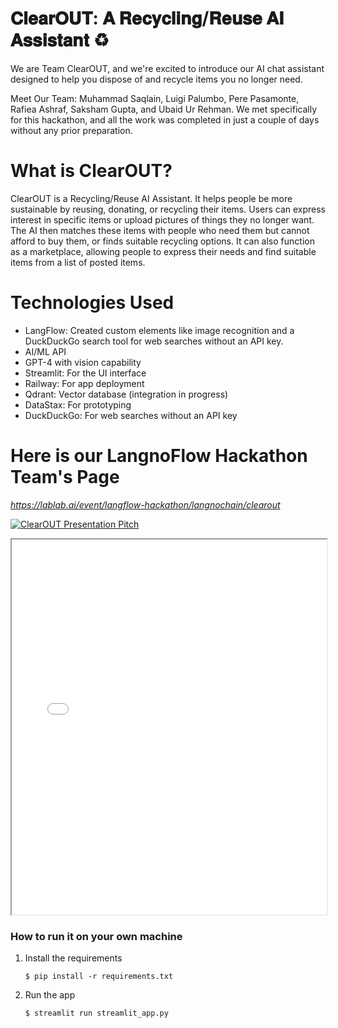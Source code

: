 # 𝐂𝐥𝐞𝐚𝐫𝐎𝐔𝐓: 𝐀 𝐑𝐞𝐜𝐲𝐜𝐥𝐢𝐧𝐠/𝐑𝐞𝐮𝐬𝐞 𝐀𝐈 𝐀𝐬𝐬𝐢𝐬𝐭𝐚𝐧𝐭 ♻️

We are Team ClearOUT, and we're excited to introduce our AI chat assistant designed to help you dispose of and recycle items you no longer need.

Meet Our Team: Muhammad Saqlain, Luigi Palumbo, Pere Pasamonte, Rafiea Ashraf, Saksham Gupta, and Ubaid Ur Rehman. We met specifically for this hackathon, and all the work was completed in just a couple of days without any prior preparation.

# What is ClearOUT?
ClearOUT is a Recycling/Reuse AI Assistant. It helps people be more sustainable by reusing, donating, or recycling their items. Users can express interest in specific items or upload pictures of things they no longer want. The AI then matches these items with people who need them but cannot afford to buy them, or finds suitable recycling options. It can also function as a marketplace, allowing people to express their needs and find suitable items from a list of posted items.

# Technologies Used
- LangFlow: Created custom elements like image recognition and a DuckDuckGo search tool for web searches without an API key.
- AI/ML API
- GPT-4 with vision capability
- Streamlit: For the UI interface
- Railway: For app deployment
- Qdrant: Vector database (integration in progress)
- DataStax: For prototyping
- DuckDuckGo: For web searches without an API key

# Here is our LangnoFlow Hackathon Team's Page
_https://lablab.ai/event/langflow-hackathon/langnochain/clearout_


[![ClearOUT Presentation Pitch](https://img.youtube.com/vi/wP7raCp1_mI/0.jpg)](https://www.youtube.com/watch?v=wP7raCp1_mI)


<iframe src="[https://storage.googleapis.com/lablab-static-eu/presentations/submissions/clylqq9vj00002v6ucuth5s3f/clylqq9vj00002v6ucuth5s3f-1721074090562_ge5cq0w1v.pdf]" width="100%" height="600px"></iframe>


### How to run it on your own machine

1. Install the requirements

   ```
   $ pip install -r requirements.txt
   ```

2. Run the app

   ```
   $ streamlit run streamlit_app.py
   ```
